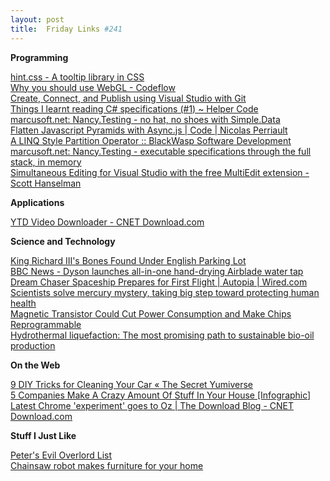 ```yaml
---
layout: post
title:  Friday Links #241
---
```

**Programming**

[hint.css - A tooltip library in CSS](http://kushagragour.in/lab/hint/)   
[Why you should use WebGL - Codeflow](http://codeflow.org/entries/2013/feb/02/why-you-should-use-webgl/)   
[Create, Connect, and Publish using Visual Studio with Git](http://blogs.msdn.com/b/visualstudioalm/archive/2013/02/06/set-up-connect-and-publish-using-visual-studio-with-git.aspx)   
[Things I learnt reading C# specifications (#1) ~ Helper Code](http://blog.drorhelper.com/2013/02/things-i-learnt-reading-c.html)   
[marcusoft.net: Nancy.Testing - no hat, no shoes with Simple.Data](http://www.marcusoft.net/2013/02/NancyTesting4.html)   
[Flatten Javascript Pyramids with Async.js | Code | Nicolas Perriault](https://nicolas.perriault.net/code/2013/flatten-javascript-pyramids-with-async-js/)   
[A LINQ Style Partition Operator :: BlackWasp Software Development](http://www.blackwasp.co.uk/LinqPartition.aspx)   
[marcusoft.net: Nancy.Testing - executable specifications through the full stack, in memory](http://www.marcusoft.net/2013/02/NancyTesting5.html)   
[Simultaneous Editing for Visual Studio with the free MultiEdit extension - Scott Hanselman](http://www.hanselman.com/blog/SimultaneousEditingForVisualStudioWithTheFreeMultiEditExtension.aspx)

**Applications**

[YTD Video Downloader - CNET Download.com](http://download.cnet.com/YTD-Video-Downloader/3000-2071_4-10647340.html?tag=dropDownForm;pop)

**Science and Technology**

[King Richard III's Bones Found Under English Parking Lot](http://www.popsci.com/science/article/2013-02/dna-confirmation-bones-found-beneath-english-parking-lot-belonged-hated-king-richard-iii)   
[BBC News - Dyson launches all-in-one hand-drying Airblade water tap](http://www.bbc.co.uk/news/technology-21323365)   
[Dream Chaser Spaceship Prepares for First Flight | Autopia | Wired.com](http://www.wired.com/autopia/2013/02/dream-chaser-spaceship/)   
[Scientists solve mercury mystery, taking big step toward protecting human health](http://www.sciencedaily.com/releases/2013/02/130207141450.htm)   
[Magnetic Transistor Could Cut Power Consumption and Make Chips Reprogrammable](http://hardware.slashdot.org/story/13/02/02/2249241/magnetic-transistor-could-cut-power-consumption-and-make-chips-reprogrammable)   
[Hydrothermal liquefaction: The most promising path to sustainable bio-oil production](http://www.sciencedaily.com/releases/2013/02/130206162229.htm)

**On the Web**

[9 DIY Tricks for Cleaning Your Car « The Secret Yumiverse](http://thesecretyumiverse.wonderhowto.com/how-to/9-diy-tricks-for-cleaning-your-car-0141778/)   
[5 Companies Make A Crazy Amount Of Stuff In Your House [Infographic]](http://www.popsci.com/science/article/2013-02/5-companies-make-crazy-amount-stuff-your-house-infographic)   
[Latest Chrome 'experiment' goes to Oz | The Download Blog - CNET Download.com](http://download.cnet.com/8301-2007_4-57567692-12/latest-chrome-experiment-goes-to-oz/?tag=rb_content;main)

**Stuff I Just Like**

[Peter's Evil Overlord List](http://www.eviloverlord.com/lists/overlord.html)   
[Chainsaw robot makes furniture for your home](http://robotzeitgeist.com/2013/02/chainsaw-robot-makes-furniture-for-your-home.html)
